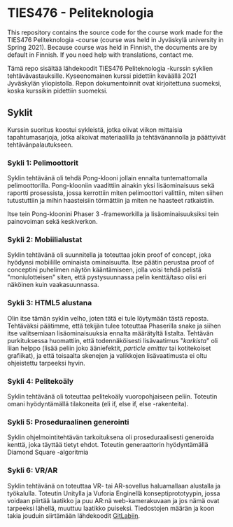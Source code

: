 # TIES476 - Peliteknologia
This repository contains the source code for the course work made for the TIES476 Peliteknologia -course (course was held in Jyväskylä university in Spring 2021).
Because course was held in Finnish, the documents are by default in Finnish. If you need help with translations, contact me.

Tämä repo sisältää lähdekoodit TIES476 Peliteknologia -kurssin syklien tehtävävastauksille. Kyseenomainen kurssi pidettiin keväällä 2021 Jyväskylän yliopistolla. 
Repon dokumentoinnit ovat kirjoitettuna suomeksi, koska kurssikin pidettiin suomeksi. 

## Syklit
Kurssin suoritus koostui sykleistä, jotka olivat viikon mittaisia tapahtumasarjoja, jotka alkoivat materiaalilla ja tehtävänannolla ja päättyivät tehtävänpalautukseen.
### Sykli 1: Pelimoottorit
Syklin tehtävänä oli tehdä Pong-klooni jollain ennalta tuntemattomalla pelimoottorilla. Pong-klooniin vaadittiin ainakin yksi lisäominaisuus sekä raportti prosessista, 
jossa kerrottiin miten pelimoottori valittiin, miten siihen tutustuttiin ja mihin haasteisiin törmättiin ja miten ne haasteet ratkaistiin.

Itse tein Pong-kloonini Phaser 3 -frameworkilla ja lisäominaisuuksiksi tein painovoiman sekä keskiverkon. 
### Sykli 2: Mobiilialustat
Syklin tehtävänä oli suunnitella ja toteuttaa jokin proof of concept, joka hyödynsi mobiilille ominaista ominaisuutta. Itse päätin perustaa proof of conceptini puhelimen näytön kääntämiseen, jolla voisi tehdä pelistä "moniulotteisen" siten, että pystysuunnassa pelin kenttä/taso olisi eri näköinen kuin vaakasuunnassa.

### Sykli 3: HTML5 alustana
Olin itse tämän syklin velho, joten tätä ei tule löytymään tästä reposta. Tehtäväksi päätimme, että tekijän tulee toteuttaa Phaserilla snake ja siihen itse valitsemiaan lisäominaisuuksia ennalta määrätyltä listalta. Tehtävän purkituksessa huomattiin, että todennäköisesti lisävaatimus "*karkista*" oli liian helppo (lisää peliin joko ääniefektit, *particle emitter* tai kotitekoiset grafiikat), ja että toisaalta skenejen ja valikkojen lisävaatimusta ei oltu ohjeistettu tarpeeksi hyvin.

### Sykli 4: Pelitekoäly
Syklin tehtävänä oli toteuttaa pelitekoäly vuoropohjaiseen peliin. Toteutin omani hyödyntämällä tilakoneita (eli if, else if, else -rakenteita). 

### Sykli 5: Proseduraalinen generointi
Syklin ohjelmointitehtävän tarkoituksena oli proseduraalisesti generoida kenttä, joka täyttää tietyt ehdot. Toteutin generaattorin hyödyntämällä Diamond Square -algoritmia

### Sykli 6: VR/AR
Syklin tehtävänä on toteuttaa VR- tai AR-sovellus haluamallaan alustalla ja työkalulla. Toteutin Unitylla ja Vuforia Enginellä konseptiprototyypin, jossa voidaan piirtää laatikko ja puu AR:nä web-kamerakuvaan ja jos nämä ovat tarpeeksi lähellä, muuttuu laatikko puiseksi. Tiedostojen määrän ja koon takia jouduin siirtämään lähdekoodit [GitLabiin](https://gitlab.jyu.fi/aakaneis/ties476_sykli_6_wood_and_box_ar/-/tree/master).
